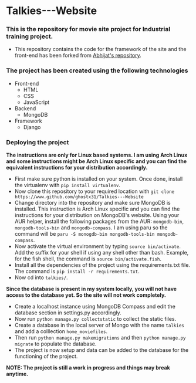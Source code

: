 # Talkies---Website
### This is the repository for movie site project for Industrial training project.

- This repository contains the code for the framework of the site and the front-end has been forked from [Abhijat's repository](https://github.com/Abhijat-Abhijat/Talkies---Website). 

### The project has been created using the following technologies
- Front-end
  - HTML
  - CSS
  - JavaScript 
- Backend
  - MongoDB 
- Framework 
  - Django  


### Deploying the project 

**The instructions are only for Linux based systems. I am using Arch Linux and some instructions might be Arch Linux specific and you can find the equivalent instructions for your distribution accordingly.**

- First make sure python is installed on your system. Once done, install the virtualenv with `pip install virtualenv`.
- Now clone this repository to your required location with `git clone https://www.github.com/ghostx31/Talkies---Website` 
- Change directory into the repository and make sure MongoDB is installed. This instruction is Arch Linux specific and you can find the instructions for your distribution on MongoDB's website. Using your AUR helper, install the following packages from the AUR: `mongodb-bin`, `mongodb-tools-bin` and `mongodb-compass`. I am using paru so the command will be `paru -S monogdb-bin mongodb-tools-bin mongodb-compass`. 
- Now activate the virtual environment by typing `source bin/activate`. Add the suffix for your shell if using any shell other than bash. Example, for the fish shell, the command is `source bin/activate.fish`. 
- Install all the dependencies of the project using the requirements.txt file. The command is `pip install -r requirements.txt`.
- Now cd into `talkies/`. 

**Since the database is present in my system locally, you will not have access to the database yet. So the site will not work completely.**

- Create a localhost instance using MongoDB Compass and edit the database section in settings.py accordingly. 
- Now run `python manage.py collectstatic` to collect the static files. 
- Create a database in the local server of Mongo with the name `talkies` and add a colllection `home_moviefiles`.
- Then run `python manage.py makemigrations` and then `python manage.py migrate` to populate the database. 
- The project is now setup and data can be added to the database for the functioning of the project. 


**NOTE: The project is still a work in progress and things may break anytime.**
